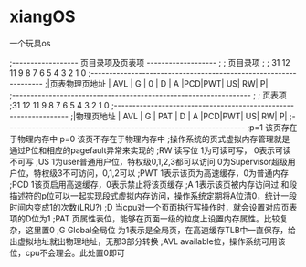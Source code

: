 # xiangOS
一个玩具os


;------------------     页目录项及页表项      -------------------
;
;						页目录项
;
; 31            12   11    9   8   7    6   5   4   3   2   1   0
;-----------------------------------------------------------------
;|页表物理页地址   |  AVL    | G | 0  | D | A |PCD|PWT| US| RW| P|        
;-----------------------------------------------------------------
;
;						页表项
;31             12   11    9   8   7    6   5   4   3   2   1  0
;-----------------------------------------------------------------
;|物理页地址       | AVL    | G | PAT | D | A |PCD|PWT| US| RW| P|
;-----------------------------------------------------------------
;p=1    该页存在于物理内存中         p=0  该页不存在于物理内存中
;操作系统的页式虚拟内存管理就是通过P位和相应的pagefault异常来实现的
;RW     读写位  1为可读可写， 0表示可读不可写
;US     1为user普通用户位，特权级0,1,2,3都可以访问 0为Supervisor超级用户位，特权级3不可访问，0,1,2可以
;PWT    1表示该页为高速缓存，0为普通内存
;PCD    1该页启用高速缓存，0表示禁止将该页缓存
;A		1表示该页被内存访问过 和段描述符的p位可以一起实现段式虚拟内存访问，操作系统定期将A位清0，统计一段时间内变成1的次数(LRU?)
;D		当cpu对一个页面执行写操作时，就会设置对应页表项的D位为1
;PAT	页属性表位，能够在页面一级的粒度上设置内存属性。比较复杂，这里置0
;G		Global全局位 为1表示是全局页，在高速缓存TLB中一直保存，给出虚拟地址就出物理地址，无那3部分转换
;AVL	available位，操作系统可用该位，cpu不会理会。此处置0即可


